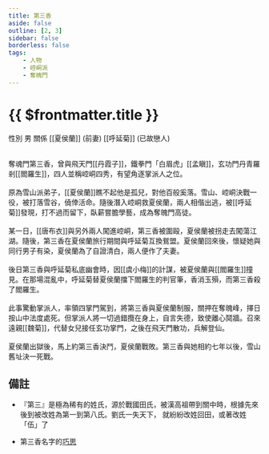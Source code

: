```yaml
---
title: 第三香
aside: false
outline: [2, 3]
sidebar: false
borderless: false
tags:
    - 人物
    - 崆峒派
    - 奪魄門
---
```


# {{ $frontmatter.title }}

<ChTabs position="bottom">
	<ChTab title="第三香">
		<Ch src='/images/characters/special820/normal.png' position='right'/>
		<ChName nameZh='第三香' nameEn='Di San Xiang' position='right' />
		<ChTable>
			<ChTr>
				<ChTd isTitle=true>
					性別
				</ChTd>
				<ChTd>
					男
				</ChTd>
			</ChTr>
			<ChTr>
				<ChTd isTitle=true position='center'>
					關係
				</ChTd>
			</ChTr>
			<ChTr>
				<ChTd position='center'>
					[[夏侯蘭]] (前妻)
				</ChTd>
			</ChTr>
			<ChTr>
				<ChTd position='center'>
					[[呼延菊]] (已故戀人)
				</ChTd>
			</ChTr>
		</ChTable>
	</ChTab>
</ChTabs>
<br><br>

奪魂門第三香，曾與飛天門[[丹霞子]]，鐵拳門「白眉虎」[[孟瞋]]，玄功門丹青羅剎[[閻羅生]]，四人並稱崆峒四秀，有望角逐掌派人之位。
<br><br>
原為雪山派弟子，[[夏侯蘭]]瞧不起他是孤兒，對他百般奚落。雪山、崆峒決戰一役，被打落雪谷，僥倖活命。隨後潛入崆峒救夏侯蘭，兩人相偕出逃，被[[呼延菊]]發現，打不過而留下，臥薪嘗膽學藝，成為奪魄門高徒。
<br><br>
某一日，[[唐布衣]]與另外兩人闖進崆峒，第三香被圍毆，夏侯蘭被拐走去闖蕩江湖。隨後，第三香在夏侯蘭旅行期間與呼延菊互換鴛盟。夏侯蘭回來後，懷疑她與同行男子有染，夏侯蘭為了自證清白，兩人便作了夫妻。
<br><br>
後日第三香與呼延菊私底幽會時，因[[虞小梅]]的計謀，被夏侯蘭與[[閻羅生]]撞見。在那場混亂中，呼延菊替夏侯蘭擋下閻羅生的判官筆，香消玉殞，而第三香殺了閻羅生。
<br><br>
此事驚動掌派人，率領四掌門駕到，將第三香與夏侯蘭制服，關押在奪魄峰，擇日按山中法度處死。但掌派人將一切過錯攬在身上，自言失德，致使離心鬩牆。召來遠親[[魏菊]]，代替女兒接任玄功掌門，之後在飛天門散功，兵解登仙。
<br><br>
夏侯蘭出獄後，馬上約第三香決鬥，夏侯蘭戰敗。第三香與她相約七年以後，雪山舊址決一死戰。

## 備註

- 『第三』是極為稀有的姓氏，源於戰國田氏，被漢高祖帶到關中時，根據先來後到被改姓為第一到第八氏。劉氏一失天下，
就紛紛改姓回田，或著改姓「伍」了

- 第三香名字的[巧思](https://www.ptt.cc/bbs/C_Chat/M.1720621837.A.D65.html)